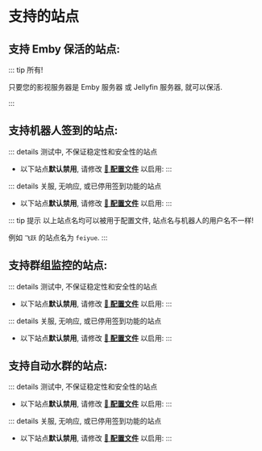 # 支持的站点

## 支持 Emby 保活的站点:

::: tip 所有!

只要您的影视服务器是 Emby 服务器 或 Jellyfin 服务器, 就可以保活.

:::

## 支持机器人签到的站点:

<!--@include: ../../README.md#checkiner-sites-->

::: details 测试中, 不保证稳定性和安全性的站点

- 以下站点**默认禁用**, 请修改 [**🔧 配置文件**](https://emby-keeper.github.io/guide/配置文件#service-子项) 以启用:
    <!--@include: ../../README.md#checkiner-beta-sites-->
  :::

::: details 关服, 无响应, 或已停用签到功能的站点

- 以下站点**默认禁用**, 请修改 [**🔧 配置文件**](https://emby-keeper.github.io/guide/配置文件#service-子项) 以启用:
    <!--@include: ../../README.md#checkiner-ignored-sites-->
  :::

::: tip 提示
以上站点名均可以被用于配置文件, 站点名与机器人的用户名不一样!

例如 `飞跃` 的站点名为 `feiyue`.
:::

## 支持群组监控的站点:

<!--@include: ../../README.md#monitor-sites-->

::: details 测试中, 不保证稳定性和安全性的站点

- 以下站点**默认禁用**, 请修改 [**🔧 配置文件**](https://emby-keeper.github.io/guide/配置文件#service-子项) 以启用:
    <!--@include: ../../README.md#monitor-beta-sites-->
  :::

::: details 关服, 无响应, 或已停用签到功能的站点

- 以下站点**默认禁用**, 请修改 [**🔧 配置文件**](https://emby-keeper.github.io/guide/配置文件#service-子项) 以启用:
    <!--@include: ../../README.md#monitor-ignored-sites-->
  :::

<!--@include: ./功能说明-群组监控.md#warning-->

## 支持自动水群的站点:

<!--@include: ../../README.md#messager-sites-->

::: details 测试中, 不保证稳定性和安全性的站点

- 以下站点**默认禁用**, 请修改 [**🔧 配置文件**](https://emby-keeper.github.io/guide/配置文件#service-子项) 以启用:
    <!--@include: ../../README.md#messager-beta-sites-->
  :::

::: details 关服, 无响应, 或已停用签到功能的站点

- 以下站点**默认禁用**, 请修改 [**🔧 配置文件**](https://emby-keeper.github.io/guide/配置文件#service-子项) 以启用:
    <!--@include: ../../README.md#messager-ignored-sites-->
  :::

<!--@include: ./功能说明-自动水群.md#warning-->
